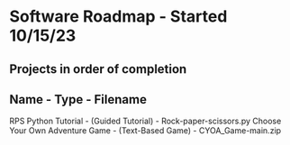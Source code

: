 # Software Roadmap - Started 10/15/23

## Projects in order of completion
## Name - Type - Filename
RPS Python Tutorial - (Guided Tutorial) - Rock-paper-scissors.py
Choose Your Own Adventure Game - (Text-Based Game) - CYOA_Game-main.zip
